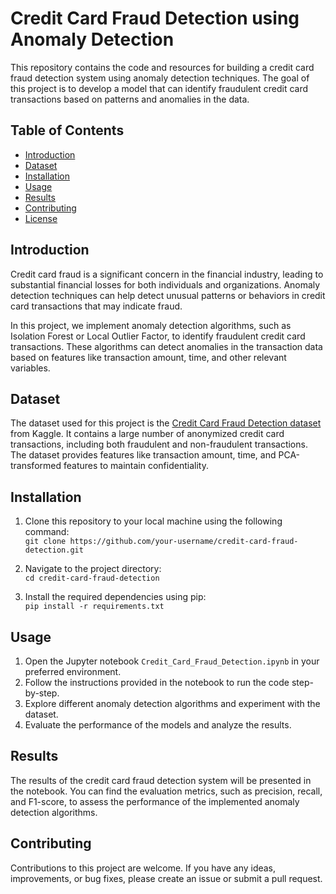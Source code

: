 # Credit Card Fraud Detection using Anomaly Detection

This repository contains the code and resources for building a credit card fraud detection system using anomaly detection techniques. The goal of this project is to develop a model that can identify fraudulent credit card transactions based on patterns and anomalies in the data.

## Table of Contents
- [Introduction](#introduction)
- [Dataset](#dataset)
- [Installation](#installation)
- [Usage](#usage)
- [Results](#results)
- [Contributing](#contributing)
- [License](#license)

## Introduction
Credit card fraud is a significant concern in the financial industry, leading to substantial financial losses for both individuals and organizations. Anomaly detection techniques can help detect unusual patterns or behaviors in credit card transactions that may indicate fraud.

In this project, we implement anomaly detection algorithms, such as Isolation Forest or Local Outlier Factor, to identify fraudulent credit card transactions. These algorithms can detect anomalies in the transaction data based on features like transaction amount, time, and other relevant variables.

## Dataset
The dataset used for this project is the [Credit Card Fraud Detection dataset](https://www.kaggle.com/mlg-ulb/creditcardfraud) from Kaggle. It contains a large number of anonymized credit card transactions, including both fraudulent and non-fraudulent transactions. The dataset provides features like transaction amount, time, and PCA-transformed features to maintain confidentiality.

## Installation
1. Clone this repository to your local machine using the following command:<br>
`git clone https://github.com/your-username/credit-card-fraud-detection.git`
2. Navigate to the project directory:<br>`cd credit-card-fraud-detection`

3. Install the required dependencies using pip:<br>`pip install -r requirements.txt`



## Usage
1. Open the Jupyter notebook `Credit_Card_Fraud_Detection.ipynb` in your preferred environment.
2. Follow the instructions provided in the notebook to run the code step-by-step.
3. Explore different anomaly detection algorithms and experiment with the dataset.
4. Evaluate the performance of the models and analyze the results.

## Results
The results of the credit card fraud detection system will be presented in the notebook. You can find the evaluation metrics, such as precision, recall, and F1-score, to assess the performance of the implemented anomaly detection algorithms.

## Contributing
Contributions to this project are welcome. If you have any ideas, improvements, or bug fixes, please create an issue or submit a pull request.



